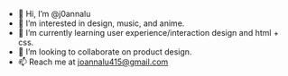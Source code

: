 - 👋 Hi, I’m @j0annalu
- 👀 I’m interested in design, music, and anime. 
- 🌱 I’m currently learning user experience/interaction design and html + css.
- 💞️ I’m looking to collaborate on product design.
- 📫 Reach me at joannalu415@gmail.com
